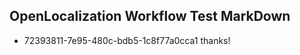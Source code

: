 ## OpenLocalization Workflow Test MarkDown
* 72393811-7e95-480c-bdb5-1c8f77a0cca1 
thanks!<!--HONumber=Mar16_HO4-->
